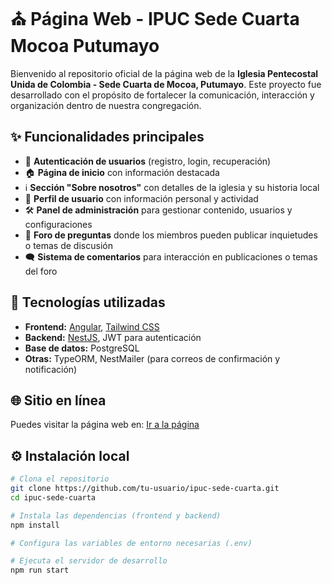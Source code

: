 # ⛪ Página Web - IPUC Sede Cuarta Mocoa Putumayo

Bienvenido al repositorio oficial de la página web de la **Iglesia Pentecostal Unida de Colombia - Sede Cuarta de Mocoa, Putumayo**. Este proyecto fue desarrollado con el propósito de fortalecer la comunicación, interacción y organización dentro de nuestra congregación.

## ✨ Funcionalidades principales

- 🔐 **Autenticación de usuarios** (registro, login, recuperación)
- 🏠 **Página de inicio** con información destacada
- ℹ️ **Sección "Sobre nosotros"** con detalles de la iglesia y su historia local
- 👤 **Perfil de usuario** con información personal y actividad
- 🛠️ **Panel de administración** para gestionar contenido, usuarios y configuraciones
- 💬 **Foro de preguntas** donde los miembros pueden publicar inquietudes o temas de discusión
- 🗨️ **Sistema de comentarios** para interacción en publicaciones o temas del foro

## 🧰 Tecnologías utilizadas

- **Frontend:** [Angular](https://angular.io/), [Tailwind CSS](https://tailwindcss.com/)
- **Backend:** [NestJS](https://nestjs.com/), JWT para autenticación
- **Base de datos:** PostgreSQL
- **Otras:** TypeORM, NestMailer (para correos de confirmación y notificación)

## 🌐 Sitio en línea

Puedes visitar la página web en: [Ir a la página](https://ipuc-cuarta-test.netlify.app/)

## ⚙️ Instalación local

```bash
# Clona el repositorio
git clone https://github.com/tu-usuario/ipuc-sede-cuarta.git
cd ipuc-sede-cuarta

# Instala las dependencias (frontend y backend)
npm install

# Configura las variables de entorno necesarias (.env)

# Ejecuta el servidor de desarrollo
npm run start

